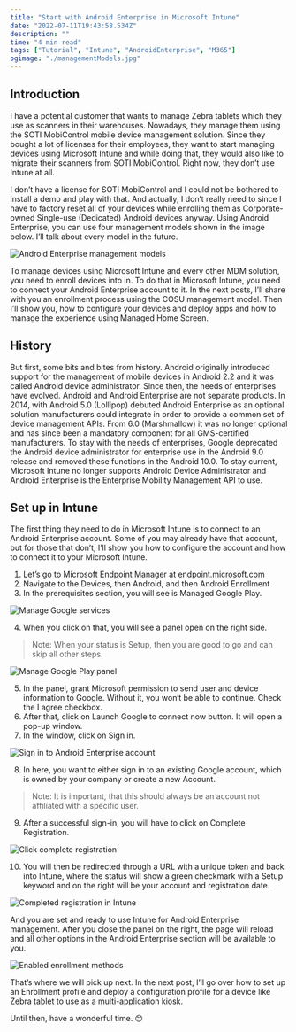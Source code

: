 ```yaml
---
title: "Start with Android Enterprise in Microsoft Intune"
date: "2022-07-11T19:43:58.534Z"
description: ""
time: "4 min read"
tags: ["Tutorial", "Intune", "AndroidEnterprise", "M365"]
ogimage: "./managementModels.jpg"
---
```


## Introduction 

I have a potential customer that wants to manage Zebra tablets which they use as scanners in their warehouses. Nowadays, they manage them using the SOTI MobiControl mobile device management solution. Since they bought a lot of licenses for their employees, they want to start managing devices using Microsoft Intune and while doing that, they would also like to migrate their scanners from SOTI MobiControl. Right now, they don’t use Intune at all.

I don’t have a license for SOTI MobiControl and I could not be bothered to install a demo and play with that. And actually, I don’t really need to since I have to factory reset all of your devices while enrolling them as Corporate-owned Single-use (Dedicated) Android devices anyway. Using Android Enterprise, you can use four management models shown in the image below. I’ll talk about every model in the future.

![Android Enterprise management models](managementModels.jpg)

To manage devices using Microsoft Intune and every other MDM solution, you need to enroll devices into in. To do that in Microsoft Intune, you need to connect your Android Enterprise account to it. In the next posts, I’ll share with you an enrollment process using the COSU management model. Then I’ll show you, how to configure your devices and deploy apps and how to manage the experience using Managed Home Screen.

## History

But first, some bits and bites from history. Android originally introduced support for the management of mobile devices in Android 2.2 and it was called Android device administrator. Since then, the needs of enterprises have evolved. Android and Android Enterprise are not separate products. In 2014, with Android 5.0 (Lollipop) debuted Android Enterprise as an optional solution manufacturers could integrate in order to provide a common set of device management APIs. From 6.0 (Marshmallow) it was no longer optional and has since been a mandatory component for all GMS-certified manufacturers. To stay with the needs of enterprises, Google deprecated the Android device administrator for enterprise use in the Android 9.0 release and removed these functions in the Android 10.0. To stay current, Microsoft Intune no longer supports Android Device Administrator and Android Enterprise is the Enterprise Mobility Management API to use.

## Set up in Intune

The first thing they need to do in Microsoft Intune is to connect to an Android Enterprise account. Some of you may already have that account, but for those that don’t, I’ll show you how to configure the account and how to connect it to your Microsoft Intune.

1) Let’s go to Microsoft Endpoint Manager at endpoint.microsoft.com
2) Navigate to the Devices, then Android, and then Android Enrollment
3) In the prerequisites section, you will see is Managed Google Play.

![Manage Google services](managedGoogleServices.png)

4) When you click on that, you will see a panel open on the right side.

> Note: When your status is Setup, then you are good to go and can skip all other steps.

![Manage Google Play panel](managedGooglePlayPanel.png)

5) In the panel, grant Microsoft permission to send user and device information to Google. Without it, you won‘t be able to continue. Check the I agree checkbox.
6) After that, click on Launch Google to connect now button. It will open a pop-up window.
7) In the window, click on Sign in.

![Sign in to Android Enterprise account](sighIn.png)

8) In here, you want to either sign in to an existing Google account, which is owned by your company or create a new Account.

> Note: It is important, that this should always be an account not affiliated with a specific user.

9) After a successful sign-in, you will have to click on Complete Registration.

![Click complete registration](completeRegistration.png)

10) You will then be redirected through a URL with a unique token and back into Intune, where the status will show a green checkmark with a Setup keyword and on the right will be your account and registration date.

![Completed registration in Intune](completed.png)

And you are set and ready to use Intune for Android Enterprise management. After you close the panel on the right, the page will reload and all other options in the Android Enterprise section will be available to you.

![Enabled enrollment methods](enabledOptions.png)

That’s where we will pick up next. In the next post, I’ll go over how to set up an Enrollment profile and deploy a configuration profile for a device like Zebra tablet to use as a multi-application kiosk.

Until then, have a wonderful time. 😊
